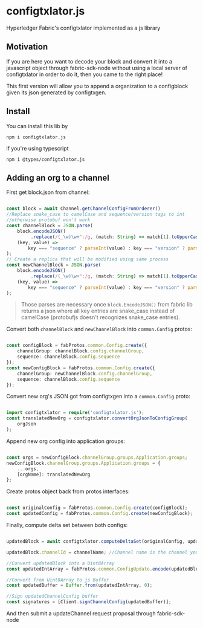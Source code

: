 # configtxlator.js

Hyperledger Fabric's configtxlator implemented as a js library

## Motivation

If you are here you want to decode your block and convert it into a javascript object through fabric-sdk-node without using a local server of configtxlator in order to do it, then you came to the right place!

This first version will allow you to append a organization to a configblock given its json generated by configtxgen.

## Install

You can install this lib by

`npm i configtxlator.js`

if you're using typescript

`npm i @types/configtxlator.js`

## Adding an org to a channel

First get block.json from channel:

```Typescript

const block = await Channel.getChannelConfigFromOrderer()
//Replace snake_case to camelCase and sequence/version tags to int
//otherwise protobuf won't work
const channelBlock = JSON.parse(
    block.encodeJSON()
         .replace(/(_\w)\w+":/g, (match: String) => match[1].toUpperCase() + match.substring(2)),
    (key, value) =>
        key === "sequence" ? parseInt(value) : key === "version" ? parseInt(value) : value
);
// Create a replica that will be modified using same process
const newChannelBlock = JSON.parse(
    block.encodeJSON()
         .replace(/(_\w)\w+":/g, (match: String) => match[1].toUpperCase() + match.substring(2)),
    (key, value) =>
        key === "sequence" ? parseInt(value) : key === "version" ? parseInt(value) : value
);

```

> Those parses are necessary once `block.EncodeJSON()` from fabric lib returns a json where all key entries are
> snake_case instead of camelCase (protobufjs doesn't recognizes snake_case entries).

Convert both `channelBlock` and `newChannelBlock` into `common.Config` protos:

```Typescript

const configBlock = fabProtos.common.Config.create({
    channelGroup: channelBlock.config.channelGroup,
    sequence: channelBlock.config.sequence
});
const newConfigBlock = fabProtos.common.Config.create({
    channelGroup: newChannelBlock.config.channelGroup,
    sequence: channelBlock.config.sequence
});

```

Convert new org's JSON got from configtxgen into a `common.Config` proto:

```Typescript

import configtxlator = require('configtxlator.js');
const translatedNewOrg = configtxlator.convertOrgJsonToConfigGroup(
    orgJson
);

```

Append new org config into application groups:

```Typescript

const orgs = newConfigBlock.channelGroup.groups.Application.groups;
newConfigBlock.channelGroup.groups.Application.groups = {
    ...orgs,
    [orgName]: translatedNewOrg
};

```

Create protos object back from protos interfaces:

```Typescript

const originalConfig = fabProtos.common.Config.create(configBlock);
const updatedConfig = fabProtos.common.Config.create(newConfigBlock);

```

Finally, compute delta set between both configs:

```Typescript

updatedBlock = await configtxlator.computeDeltaSet(originalConfig, updatedConfig);

updatedBlock.channelId = channelName; //Channel name is the channel you're trying to modify

//Convert updatedBlock into a Uint8Array
const updatedIntArray = fabProtos.common.ConfigUpdate.encode(updatedBlock).finish();

//Convert from Uint8Array to js Buffer
const updatedBuffer = Buffer.from(updatedIntArray, 0);

//Sign updatedChannelConfig buffer
const signatures = [Client.signChannelConfig(updatedBuffer)];

```

And then submit a updateChannel request proposal through fabric-sdk-node
